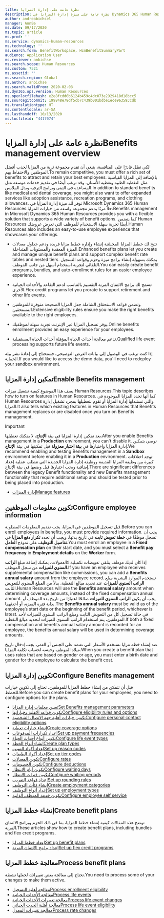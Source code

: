 ```yaml
---
title: نظرة عامة على إدارة المزايا
description: نظرة عامة على ميزة إدارة المزايا في Dynamics 365 Human Resources. يمكنك تزويد موظفيك بخيارات المزايا الممتدة مع تجربة سهلة الاستخدام عبر الإنترنت.
author: andreabichsel
manager: AnnBe
ms.date: 09/17/2020
ms.topic: article
ms.prod: ''
ms.service: dynamics-human-resources
ms.technology: ''
ms.search.form: BenefitWorkspace, HcmBenefitSummaryPart
audience: Application User
ms.reviewer: anbichse
ms.search.scope: Human Resources
ms.custom: 7521
ms.assetid: ''
ms.search.region: Global
ms.author: anbichse
ms.search.validFrom: 2020-02-03
ms.dyn365.ops.version: Human Resources
ms.openlocfilehash: e2e8fcdd0b6124b459c4dc073e2929418d18bcc5
ms.sourcegitcommit: 199848e78df5cb7c439b001bdbe1ece963593cdb
ms.translationtype: HT
ms.contentlocale: ar-SA
ms.lasthandoff: 10/13/2020
ms.locfileid: "4417074"
---
```

# <a name="benefits-management-overview"></a><span data-ttu-id="d964b-104">نظرة عامة على إدارة المزايا</span><span class="sxs-lookup"><span data-stu-id="d964b-104">Benefits management overview</span></span>

<span data-ttu-id="d964b-105">لكي تظل قادرًا على المنافسة، ينبغي أن تقدم مجموعة ثرية من المزايا لجذب أفضل الموظفين والاحتفاظ بهم.</span><span class="sxs-lookup"><span data-stu-id="d964b-105">To remain competitive, you must offer a rich set of benefits to attract and retain your best employees.</span></span> <span data-ttu-id="d964b-106">بالإضافة إلى المزايا القياسية مثل التغطية الطبية وتغطية الأسنان، وقد ترغب أيضًا في تقديم خدمات موسعة مثل المساعدة في التبني وبرامج الترفيه وبدل الملابس.</span><span class="sxs-lookup"><span data-stu-id="d964b-106">In addition to standard benefits like medical and dental coverage, you might also want to offer expanded services like adoption assistance, recreation programs, and clothing allowances.</span></span> <span data-ttu-id="d964b-107">توفر لك ميزة إدارة المزايا في Microsoft Dynamics 365 Human Resources حلاً مرنًا يدعم مجموعة واسعة من خيارات المزايا.</span><span class="sxs-lookup"><span data-stu-id="d964b-107">Benefits management in Microsoft Dynamics 365 Human Resources provides you with a flexible solution that supports a wide variety of benefit options.</span></span> <span data-ttu-id="d964b-108">كما يتضمن Human Resources أيضًا تجربة سهلة الاستخدام للموظف التي تعرض عروضك.</span><span class="sxs-lookup"><span data-stu-id="d964b-108">Human Resources also includes an easy-to-use employee experience that showcases your offerings.</span></span>

- <span data-ttu-id="d964b-109">تتيح لك خطط المزايا المحسّنة إنشاء وإدارة خطط مزايا فريدة ودعم جداول معدلات الميزة المعقدة والمستويات المتداخلة.</span><span class="sxs-lookup"><span data-stu-id="d964b-109">Enhanced benefits plans let you create and manage unique benefit plans and support complex benefit rate tables and nested tiers.</span></span> <span data-ttu-id="d964b-110">يمكنك بسهولة إنشاء برامج ميزة وحزم وقواعد التسجيل التلقائي لتجربة استخدام أسهل من جانب الموظف.</span><span class="sxs-lookup"><span data-stu-id="d964b-110">You can easily create benefit programs, bundles, and auto-enrollment rules for an easier employee experience.</span></span>

- <span data-ttu-id="d964b-111">تسمح لك برامج الائتمان المرنة التقسيم بالتناسب لدعم التقاعد والأحداث الحياتية الأخرى.</span><span class="sxs-lookup"><span data-stu-id="d964b-111">Flex credit programs let you prorate to support retirement and other life events.</span></span>

- <span data-ttu-id="d964b-112">وتضمن قواعد الاستحقاق الشاملة جعل المزايا الصحيحة متوفرة للموظفين المستحقين.</span><span class="sxs-lookup"><span data-stu-id="d964b-112">Extensive eligibility rules ensure you make the right benefits available to the right employees.</span></span>

- <span data-ttu-id="d964b-113">يوفر تسجيل المزايا عبر الإنترنت تجربة سهلة لموظفيك.</span><span class="sxs-lookup"><span data-stu-id="d964b-113">Online benefits enrollment provides an easy experience for your employees.</span></span>

- <span data-ttu-id="d964b-114">تدعم معالجة أحداث الحياة المؤهلة أحداث الحياة المستقبلية.</span><span class="sxs-lookup"><span data-stu-id="d964b-114">Qualified life event processing supports future life events.</span></span>

<span data-ttu-id="d964b-115">إذا كنت ترغب في الوصول إلى بيانات العرض التوضيحي‬، فستحتاج إلى إعادة نشر بيئة الحماية.</span><span class="sxs-lookup"><span data-stu-id="d964b-115">If you would like to access the demo data, you'll need to redeploy your sandbox environment.</span></span>

## <a name="enable-benefits-management"></a><span data-ttu-id="d964b-116">تمكين إدارة المزايا</span><span class="sxs-lookup"><span data-stu-id="d964b-116">Enable Benefits management</span></span>

<span data-ttu-id="d964b-117">يصف هذا الموضوع كيفية تشغيل ميزات Human Resources.</span><span class="sxs-lookup"><span data-stu-id="d964b-117">This topic describes how to turn on features in Human Resources.</span></span> <span data-ttu-id="d964b-118">كما أنها تحدد المزايا الموجودة في Human Resources والتي تستبدلها إدارة المزايا أو تقوم بتعطيلها بمجرد تشغيل إدارة المزايا.</span><span class="sxs-lookup"><span data-stu-id="d964b-118">It also tells which existing features in Human Resources that Benefits management replaces or are disabled once you turn on Benefits management.</span></span>

> [!IMPORTANT]
> <span data-ttu-id="d964b-119">بعد تمكين إدارة المزايا في بيئة **الإنتاج**، لا يمكنك تعطيلها.</span><span class="sxs-lookup"><span data-stu-id="d964b-119">After you enable Benefits management in a **Production** environment, you can't disable it.</span></span> <span data-ttu-id="d964b-120">نوصي بتمكين إدارة المزايا واختبارها في **بيئة اختبار معزولة** قبل تمكينها في بيئة **الإنتاج**.</span><span class="sxs-lookup"><span data-stu-id="d964b-120">We recommend enabling and testing Benefits management in a **Sandbox** environment before enabling it in a **Production** environment.</span></span> <span data-ttu-id="d964b-121">توجد اختلافات كبيرة بين وظيفة المزايا القديمة ووظيفة إدارة المزايا الجديدة التي تتطلب عملية إعداد إضافية ويجب اختبارها قبل وضعها في بيئة الإنتاج.</span><span class="sxs-lookup"><span data-stu-id="d964b-121">There are significant differences between the legacy Benefit functionality and new Benefits management functionality that require additional setup and should be tested prior to being placed into production.</span></span>

- [<span data-ttu-id="d964b-122">إدارة الميزات</span><span class="sxs-lookup"><span data-stu-id="d964b-122">Manage features</span></span>](hr-admin-manage-features.md)

## <a name="configure-employee-information"></a><span data-ttu-id="d964b-123">تكوين معلومات الموظفين</span><span class="sxs-lookup"><span data-stu-id="d964b-123">Configure employee information</span></span>

<span data-ttu-id="d964b-124">قبل تسجيل الموظفين في المزايا، يجب تقديم المعلومات المطلوبة.</span><span class="sxs-lookup"><span data-stu-id="d964b-124">Before you can enroll employees in benefits, you must provide required information.</span></span> <span data-ttu-id="d964b-125">يجب أن تسجل موظفًا في **خطة تعويض ثابت** في تاريخ بدئها، ويجب أن تحدد **تكرار دفع المزايا** في **تفاصيل التوظيف** على نموذج **العامل**.</span><span class="sxs-lookup"><span data-stu-id="d964b-125">You must enroll an employee in a **Fixed compensation plan** on their start date, and you must select a **Benefit pay frequency** in **Employment details** on the **Worker** form.</span></span>

<span data-ttu-id="d964b-126">إذا كان لديك موظف يتلقى تعويضات تكميلية كالعمولات، يمكنك إضافة مبلغ **الراتب السنوي للميزات** من سجل الموظف.</span><span class="sxs-lookup"><span data-stu-id="d964b-126">If you have an employee who receives supplemental compensation like commissions, you can add a **Benefits annual salary** amount from the employee record.</span></span> <span data-ttu-id="d964b-127">تستخدم الموارد البشرية مبلغ **الراتب السنوي للميزات** عند تحديد مبالغ التغطية، بدلاً من المبلغ السنوي للتعويض الثابت.</span><span class="sxs-lookup"><span data-stu-id="d964b-127">Human Resources will use the **Benefits annual salary** amount when determining coverage amounts, instead of the fixed compensation annual amount.</span></span> <span data-ttu-id="d964b-128">يجب أن يكون **الراتب السنوي للميزات** صالحًا اعتبارًا من تاريخ بدء الموظف أو بداية فترة الميزة، أو أحدثهما.</span><span class="sxs-lookup"><span data-stu-id="d964b-128">The **Benefits annual salary** must be valid as of the employee’s start date or the beginning of the benefit period, whichever is latest.</span></span> <span data-ttu-id="d964b-129">في حالة تسجيل كل من التعويض الثابت ومبلغ الراتب السنوي للميزات لأحد الموظفين، يتم استخدام الراتب السنوي للميزات لتحديد مبالغ التغطية.</span><span class="sxs-lookup"><span data-stu-id="d964b-129">If both a fixed compensation and benefits annual salary amount is recorded for an employee, the benefits annual salary will be used in determining coverage amounts.</span></span>

<span data-ttu-id="d964b-130">عند إنشاء خطة مزايا تستخدم الأسعار التي تعتمد على الجنس أو العمر، يجب إدخال تاريخ ميلاد الموظف وجنسه لحساب تكلفة المزايا.</span><span class="sxs-lookup"><span data-stu-id="d964b-130">When you create a benefit plan that uses rates that are based on gender or age, you must enter a birth date and gender for the employee to calculate the benefit cost.</span></span>

## <a name="configure-benefits-management"></a><span data-ttu-id="d964b-131">تكوين إدارة المزايا</span><span class="sxs-lookup"><span data-stu-id="d964b-131">Configure Benefits management</span></span>

<span data-ttu-id="d964b-132">قبل أن تتمكن من إنشاء خطط المزايا للموظفين، تحتاج إلى تكوين خيارات للخطط.</span><span class="sxs-lookup"><span data-stu-id="d964b-132">Before you can create benefit plans for your employees, you need to configure options for the plans.</span></span>

- [<span data-ttu-id="d964b-133">تعيين معلمات إدارة المزايا</span><span class="sxs-lookup"><span data-stu-id="d964b-133">Set Benefits management parameters</span></span>](hr-benefits-setup-parameters.md)
- [<span data-ttu-id="d964b-134">تكوين قواعد الاهلية وخياراتها</span><span class="sxs-lookup"><span data-stu-id="d964b-134">Configure eligibility rules and options</span></span>](hr-benefits-setup-eligibility-rules.md)
- [<span data-ttu-id="d964b-135">تكوين خيارات أهلية جهة الاتصال الشخصية</span><span class="sxs-lookup"><span data-stu-id="d964b-135">Configure personal contact eligibility options</span></span>](hr-benefits-setup-contact-eligibility-options.md)
- [<span data-ttu-id="d964b-136">إنشاء خيارات تغطية</span><span class="sxs-lookup"><span data-stu-id="d964b-136">Create coverage options</span></span>](hr-benefits-setup-coverage-options.md)
- [<span data-ttu-id="d964b-137">إعداد تكرارات المدفوعات</span><span class="sxs-lookup"><span data-stu-id="d964b-137">Set up payment frequencies</span></span>](hr-benefits-setup-payment-frequencies.md)
- [<span data-ttu-id="d964b-138">تكوين أنواع أحداث الحياة</span><span class="sxs-lookup"><span data-stu-id="d964b-138">Configure life event types</span></span>](hr-benefits-setup-life-event-types.md)
- [<span data-ttu-id="d964b-139">إنشاء أنواع الخطة</span><span class="sxs-lookup"><span data-stu-id="d964b-139">Create plan types</span></span>](hr-benefits-setup-plan-types.md)
- [<span data-ttu-id="d964b-140">إعداد أكواد السبب</span><span class="sxs-lookup"><span data-stu-id="d964b-140">Set up reason codes</span></span>](hr-benefits-setup-reason-codes.md)
- [<span data-ttu-id="d964b-141">إعداد أكواد الطبقات</span><span class="sxs-lookup"><span data-stu-id="d964b-141">Set up tier codes</span></span>](hr-benefits-setup-tier-codes.md)
- [<span data-ttu-id="d964b-142">تكوين المعدلات</span><span class="sxs-lookup"><span data-stu-id="d964b-142">Configure rates</span></span>](hr-benefits-setup-rates.md)
- [<span data-ttu-id="d964b-143">تكوين الخصومات</span><span class="sxs-lookup"><span data-stu-id="d964b-143">Configure deductions</span></span>](hr-benefits-setup-deductions.md)
- [<span data-ttu-id="d964b-144">تكوين أيام الانتظار</span><span class="sxs-lookup"><span data-stu-id="d964b-144">Configure waiting days</span></span>](hr-benefits-setup-waiting-days.md)
- [<span data-ttu-id="d964b-145">تكوين فترات الانتظار</span><span class="sxs-lookup"><span data-stu-id="d964b-145">Configure waiting periods</span></span>](hr-benefits-setup-waiting-periods.md)
- [<span data-ttu-id="d964b-146">إعداد قواعد التقريب</span><span class="sxs-lookup"><span data-stu-id="d964b-146">Set up rounding rules</span></span>](hr-benefits-setup-rounding-rules.md)
- [<span data-ttu-id="d964b-147">إنشاء فئات التوظيف</span><span class="sxs-lookup"><span data-stu-id="d964b-147">Create employment categories</span></span>](hr-benefits-setup-employment-categories.md)
- [<span data-ttu-id="d964b-148">إعداد أنواع التوظيف</span><span class="sxs-lookup"><span data-stu-id="d964b-148">Set up employment types</span></span>](hr-benefits-setup-employment-types.md)
- [<span data-ttu-id="d964b-149">تكوين خدمة الموظف الذاتية</span><span class="sxs-lookup"><span data-stu-id="d964b-149">Configure employee self service</span></span>](hr-benefits-setup-employee-self-service.md)

## <a name="create-benefit-plans"></a><span data-ttu-id="d964b-150">إنشاء خطط المزايا</span><span class="sxs-lookup"><span data-stu-id="d964b-150">Create benefit plans</span></span>

<span data-ttu-id="d964b-151">توضح هذه المقالات كيفية إنشاء خطط المزايا، بما في ذلك الحزم وبرامج الائتمان المرنة.</span><span class="sxs-lookup"><span data-stu-id="d964b-151">These articles show how to create benefit plans, including bundles and flex credit programs.</span></span>

- [<span data-ttu-id="d964b-152">إعداد خطط المزايا</span><span class="sxs-lookup"><span data-stu-id="d964b-152">Set up benefit plans</span></span>](hr-benefits-plans-setup.md)
- [<span data-ttu-id="d964b-153">إعداد برامج الائتمان المرنة</span><span class="sxs-lookup"><span data-stu-id="d964b-153">Set up flex credit programs</span></span>](hr-benefits-plans-flex-credit-programs.md)

## <a name="process-benefit-plans"></a><span data-ttu-id="d964b-154">معالجة خطط المزايا</span><span class="sxs-lookup"><span data-stu-id="d964b-154">Process benefit plans</span></span>

<span data-ttu-id="d964b-155">تحتاج إلى معالجة بعض تغييراتك لجعلها نشطة.</span><span class="sxs-lookup"><span data-stu-id="d964b-155">You need to process some of your changes to make them active.</span></span>

- [<span data-ttu-id="d964b-156">معالجة أهلية التسجيل‬</span><span class="sxs-lookup"><span data-stu-id="d964b-156">Process enrollment eligibility</span></span>](hr-benefits-process-enrollment-eligibility.md)
- [<span data-ttu-id="d964b-157">معالجة الأحداث الحياتية</span><span class="sxs-lookup"><span data-stu-id="d964b-157">Process life events</span></span>](hr-benefits-process-life-events.md)
- [<span data-ttu-id="d964b-158">معالجة تغييرات الأحداث الحياتية</span><span class="sxs-lookup"><span data-stu-id="d964b-158">Process life event changes</span></span>](hr-benefits-process-life-event-changes.md)
- [<span data-ttu-id="d964b-159">‏‫معالجة أهلية الحدث الحياتي‬</span><span class="sxs-lookup"><span data-stu-id="d964b-159">Process life event eligibility</span></span>](hr-benefits-process-life-event-eligibility.md)
- [<span data-ttu-id="d964b-160">معالجة تغييرات المعدل</span><span class="sxs-lookup"><span data-stu-id="d964b-160">Process rate changes</span></span>](hr-benefits-process-rate-changes.md)

